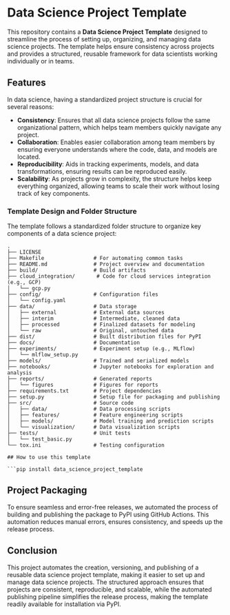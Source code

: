 # Data Science Project Template

This repository contains a **Data Science Project Template** designed to streamline the process of setting up, organizing, and managing data science projects. The template helps ensure consistency across projects and provides a structured, reusable framework for data scientists working individually or in teams.

## Features

In data science, having a standardized project structure is crucial for several reasons:

- **Consistency**: Ensures that all data science projects follow the same organizational pattern, which helps team members quickly navigate any project.
- **Collaboration**: Enables easier collaboration among team members by ensuring everyone understands where the code, data, and models are located.
- **Reproducibility**: Aids in tracking experiments, models, and data transformations, ensuring results can be reproduced easily.
- **Scalability**: As projects grow in complexity, the structure helps keep everything organized, allowing teams to scale their work without losing track of key components.

### Template Design and Folder Structure

The template follows a standardized folder structure to organize key components of a data science project:

```plaintext
.
├── LICENSE
├── Makefile                # For automating common tasks
├── README.md               # Project overview and documentation
├── build/                  # Build artifacts
├── cloud_integration/       # Code for cloud services integration (e.g., GCP)
│   └── gcp.py
├── config/                 # Configuration files
│   └── config.yaml
├── data/                   # Data storage
│   ├── external            # External data sources
│   ├── interim             # Intermediate, cleaned data
│   ├── processed           # Finalized datasets for modeling
│   └── raw                 # Original, untouched data
├── dist/                   # Built distribution files for PyPI
├── docs/                   # Documentation
├── experiments/            # Experiment setup (e.g., MLflow)
│   └── mlflow_setup.py
├── models/                 # Trained and serialized models
├── notebooks/              # Jupyter notebooks for exploration and analysis
├── reports/                # Generated reports
│   └── figures             # Figures for reports
├── requirements.txt        # Project dependencies
├── setup.py                # Setup file for packaging and publishing
├── src/                    # Source code
│   ├── data/               # Data processing scripts
│   ├── features/           # Feature engineering scripts
│   ├── models/             # Model training and prediction scripts
│   └── visualization/      # Data visualization scripts
├── tests/                  # Unit tests
│   └── test_basic.py
└── tox.ini                 # Testing configuration

## How to use this template

```pip install data_science_project_template
```

## Project Packaging

To ensure seamless and error-free releases, we automated the process of building and publishing the package to PyPI using GitHub Actions. This automation reduces manual errors, ensures consistency, and speeds up the release process.

## Conclusion

This project automates the creation, versioning, and publishing of a reusable data science project template, making it easier to set up and manage data science projects. The structured approach ensures that projects are consistent, reproducible, and scalable, while the automated publishing pipeline simplifies the release process, making the template readily available for installation via PyPI.